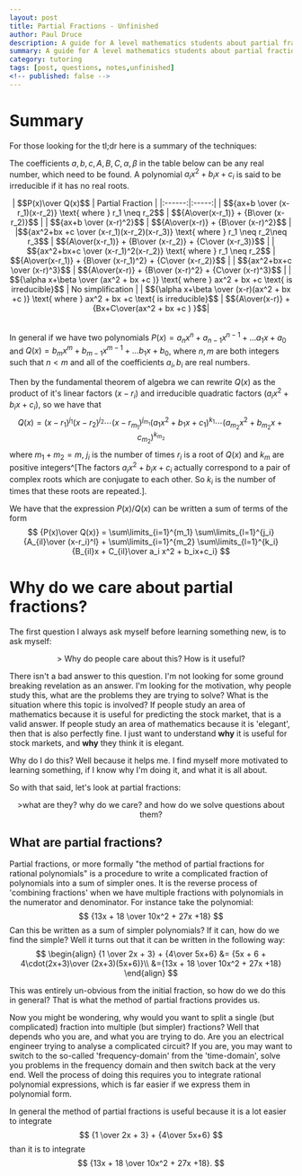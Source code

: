 ```yaml
---
layout: post
title: Partial Fractions - Unfinished
author: Paul Druce
description: A guide for A level mathematics students about partial fractions. An explanation of why the procedures work is given along with easy, medium and difficult questions.
summary: A guide for A level mathematics students about partial fractions. An explanation of why the procedures work is given along with easy, medium and difficult questions.
category: tutoring
tags: [post, questions, notes,unfinished]
<!-- published: false -->
---
```


# Summary
For those looking for the tl;dr here is a summary of the techniques:

The coefficients $a,b,c,A,B,C, \alpha,\beta$ in the table below can be any real number, which need to be found. A polynomial $a_ix^2 + b_ix + c_i$ is said to be irreducible if it has no real roots.

<center><table>
| $$P(x)\over Q(x)$$ | Partial Fraction |
|:------:|:-----:|
| $${ax+b \over (x-r_1)(x-r_2)} \text{ where } r_1 \neq r_2$$  | $${A\over(x-r_1)} + {B\over (x-r_2)}$$ |
| $${ax+b \over (x-r)^2}$$ | $${A\over(x-r)} + {B\over (x-r)^2}$$ |
|$${ax^2+bx +c \over (x-r_1)(x-r_2)(x-r_3)} \text{ where } r_1 \neq r_2\neq r_3$$  | $${A\over(x-r_1)} + {B\over (x-r_2)} + {C\over (x-r_3)}$$ |
| $${ax^2+bx+c \over (x-r_1)^2(x-r_2)} \text{ where } r_1 \neq r_2$$ | $${A\over(x-r_1)} + {B\over (x-r_1)^2} + {C\over (x-r_2)}$$ |
| $${ax^2+bx+c \over (x-r)^3}$$ | $${A\over(x-r)} + {B\over (x-r)^2} + {C\over (x-r)^3}$$ |
| $${\alpha x+\beta \over (ax^2 + bx +c )} \text{ where } ax^2 + bx +c \text{ is irreducible}$$ | No simplification |
| $${\alpha x+\beta \over (x-r)(ax^2 + bx +c )} \text{ where } ax^2 + bx +c \text{ is irreducible}$$  | $${A\over(x-r)} + {Bx+C\over(ax^2 + bx +c ) }$$|
</table></center>



In general if we have two polynomials $P(x) = a_n x^n + a_{n-1} x^{n-1} + \dots a_1 x + a_0$ and $Q(x) = b_m x^m + b_{m-1} x^{m-1} + \dots b_1 x + b_0$, where $n,m$ are both integers such that $n<m$ and all of the coefficients $a_i, b_i$ are real numbers.

  Then by the fundamental theorem of algebra we can rewrite $Q(x)$ as the product of it's linear factors $(x-r_i)$ and irreducible quadratic factors $(a_i x^2 + b_i x +c_i)$, so we have that
$$Q(x) = (x-r_1)^{j_1} (x-r_2)^{j_2} \cdots(x-r_{m_1})^{j_{m_1}}(a_1 x^2+ b_1x +c_1 )^{k_1}\cdots (a_{m_2} x^2+ b_{m_2}x +c_{m_2} )^{k_{m_2}}$$
where $m_1+m_2 = m$, $j_i$ is the number of times $r_i$ is a root of $Q(x)$ and $k_m$ are positive integers^[The factors $a_i x^2 + b_ix +c_i$ actually correspond to a pair of complex roots which are conjugate to each other. So $k_i$ is the number of times that these roots are repeated.].

 We have that the expression ${P(x)/ Q(x)}$ can be written a sum of terms of the form
$$
{P(x)\over Q(x)} = \sum\limits_{i=1}^{m_1} \sum\limits_{l=1}^{j_i} {A_{il}\over (x-r_i)^l} +  \sum\limits_{i=1}^{m_2} \sum\limits_{l=1}^{k_i} {B_{il}x + C_{il}\over a_i x^2 + b_ix+c_i}
$$


# Why do we care about partial fractions?

The first question I always ask myself before learning something new, is to ask myself:

<center>
> Why do people care about this? How is it useful?
</center>

There isn't a bad answer to this question. I'm not looking for some ground breaking revelation as an answer. I'm looking for the motivation, why people study this, what are the problems they are trying to solve? What is the situation where this topic is involved? If people study an area of mathematics because it is useful for predicting the stock market, that is a valid answer. If people study an area of mathematics because it is 'elegant', then that is also perfectly fine. I just want to understand **why** it is useful for stock markets, and **why** they think it is elegant.

Why do I do this? Well because it helps me. I find myself more motivated to learning something, if I know why I'm doing it, and what it is all about.

So with that said, let's look at partial fractions:

<center>
>what are they? why do we care? and how do we solve questions about them?
</center>

## What are partial fractions?

Partial fractions, or more formally "the method of partial fractions for rational polynomials" is a procedure to write a complicated fraction of polynomials into a sum of simpler ones. It is the reverse process of 'combining fractions' when we have multiple fractions with polynomials in the numerator and denominator. For instance take the polynomial:
$$
{13x + 18 \over 10x^2 + 27x +18}
$$
Can this be written as a sum of simpler polynomials? If it can, how do we find the simple?
Well it turns out that it can be written in the following way:
$$
\begin{align}
{1 \over 2x + 3} + {4\over 5x+6} &= {5x + 6 + 4\cdot(2x+3)\over (2x+3)(5x+6)}\\
&={13x + 18 \over 10x^2 + 27x +18}
\end{align}
$$

This was entirely un-obvious from the initial fraction, so how do we do this in general? That is what the method of partial fractions provides us.

Now you might be wondering, why would you want to split a single (but complicated) fraction into multiple (but simpler) fractions? Well that depends who you are, and what you are trying to do. Are you an electrical engineer trying to analyse a complicated circuit? If you are, you may want to switch to the so-called 'frequency-domain' from the 'time-domain', solve you problems in the frequency domain and then switch back at the very end. Well the process of doing this requires you to integrate rational polynomial expressions, which is far easier if we express them in polynomial form.

In general the method of partial fractions is useful because it is a lot easier to integrate
$$
{1 \over 2x + 3} + {4\over 5x+6}
$$
than it is to integrate
$$
{13x + 18 \over 10x^2 + 27x +18}.
$$

#

